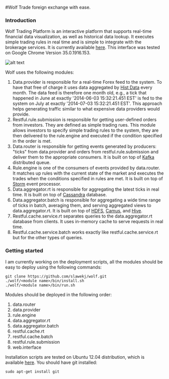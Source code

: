 #Wolf
Trade foreign exchange with ease.

### Introduction
Wolf Trading Platform is an interactive platform that supports real-time financial data visualization, as well as historical data lookup. It executes simple trading rules in real time and is simple to integrate with the brokerage services. It is currently available [here](http://ec2-54-183-118-188.us-west-1.compute.amazonaws.com/wolf/graph.new). This interface was tested on Google Chrome Version 35.0.1916.153.

![alt text](https://github.com/wolf/images/architecture.png "Architecture of Wolf")

Wolf uses the following modules:

  1. Data.provider is responsible for a real-time Forex feed to the system. To have that free of charge it uses data aggregated by [Hist Data](histdata.com) every month. The data feed is therefore one month old, e.g., a tick that happened in June at exactly '2014-06-03 15:32:21.451 EST' is fed to the system on July at exactly '2014-07-03 15:32:21.451 EST'. This approach helps generating traffic similar to what expensive data providers would provide.
  2. Restful.rule.submission is responsible for getting user-defined orders from investors. They are defined as simple trading rues. This module allows investors to specify simple trading rules to the system, they are then delivered to the rule.engine and executed if the condition specified in the order is met.
  3. Data.router is responsible for getting events generated by producers: "ticks" from data.provider and orders from restful.rule.submission and deliver them to the appropriate consumers. It is built on top of [Kafka](https://kafka.apache.org/) distributed queue.
  4. Rule.engine is one of the consumers of events provided by data.router. It matches up rules with the current state of the market and executes the trades when the conditions specified in rules are met. It is built on top of [Storm](http://storm.incubator.apache.org/) event processor.
  5. Data.aggregator.rt is responsible for aggregating the latest ticks in real time. It is built on top of [Cassandra](http://cassandra.apache.org/) database.
  6. Data.aggregator.batch is responsible for aggregating a wide time range of ticks in batch, averaging them, and serving aggregated views to data.aggregator.rt. It is built on top of [HDFS](http://hadoop.apache.org/docs/r1.2.1/hdfs_design.html), [Camus](https://github.com/linkedin/camus), and [Hive](https://hive.apache.org/).
  7. Restful.cache.service.rt separates queries to the data.aggregator.rt database from clients. It uses in-memory cache to serve requests in real time.
  8. Restful.cache.service.batch works exactly like restful.cache.service.rt but for the other types of queries.

### Getting started

I am currently working on the deployment scripts, all the modules should be easy to deploy using the following commands:
```
git clone https://github.com/slawekj/wolf.git
./wolf/<module name>/bin/install.sh
./wolf/<module name>/bin/run.sh
```
Modules should be deployed in the following order:
  1. data.router
  2. data.provider
  3. rule.engine
  4. data.aggregator.rt
  5. data.aggregator.batch
  6. restful.cache.rt
  7. restful.cache.batch
  8. restful.rule.submission
  9. web.interface

Installation scripts are tested on Ubuntu 12.04 distribution, which is available [here](http://releases.ubuntu.com/12.04/ubuntu-12.04.4-server-amd64.iso). You should have git installed:
```
sudo apt-get install git
```

